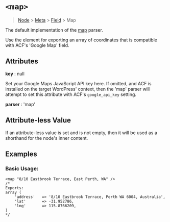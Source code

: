 # `<map>`

> [Node](./node.md) > [Meta](./meta.md) > [Field](./field.md) > Map

The default implementation of the [map](../parsers/map.md) parser.

Use the element for exporting an array of coordinates that is compatible with ACF's 'Google Map' field.

## Attributes

**key** : null

Set your Google Maps JavaScript API key here. If omitted, and ACF is installed on the target WordPress' context, then the 'map' parser will attempt to set this attribute with ACF's `google_api_key` setting.

**parser** : 'map'

## Attribute-less Value

If an attribute-less value is set and is not empty, then it will be used as a shorthand for the node's inner content.

## Examples

### Basic Usage:

```
<map "8/10 Eastbrook Terrace, East Perth, WA" />
/*
Exports:
array (
    'address'   => '8/10 Eastbrook Terrace, Perth WA 6004, Australia',
    'lat'       => -31.952786,
    'lng'       => 115.8766209,
)
*/
```